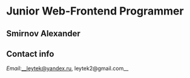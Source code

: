 # Junior Web-Frontend Programmer
## Smirnov Alexander
## Contact info
*Email:*__leytek@yandex.ru, leytek2@gmail.com__